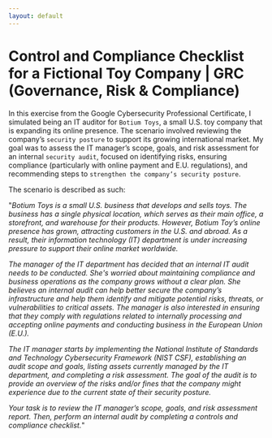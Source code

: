 ```yaml
---
layout: default
---
```


# Control and Compliance Checklist for a Fictional Toy Company | GRC (Governance, Risk & Compliance) 

In this exercise from the Google Cybersecurity Professional Certificate, I simulated being an IT auditor for `Botium Toys`, a small U.S. toy company that is expanding its online presence. The scenario involved reviewing the company’s `security posture` to support its growing international market. My goal was to assess the IT manager’s scope, goals, and risk assessment for an internal `security audit`, focused on identifying risks, ensuring compliance (particularly with online payment and E.U. regulations), and recommending steps to `strengthen the company’s security posture`.

The scenario is described as such: 

"_Botium Toys is a small U.S. business that develops and sells toys. The business has a single physical location, which serves as their main office, a storefront, and warehouse for their products. However, Botium Toy’s online presence has grown, attracting customers in the U.S. and abroad. As a result, their information technology (IT) department is under increasing pressure to support their online market worldwide._

_The manager of the IT department has decided that an internal IT audit needs to be conducted. She's worried about maintaining compliance and business operations as the company grows without a clear plan. She believes an internal audit can help better secure the company’s infrastructure and help them identify and mitigate potential risks, threats, or vulnerabilities to critical assets. The manager is also interested in ensuring that they comply with regulations related to internally processing and accepting online payments and conducting business in the European Union (E.U.)._  

_The IT manager starts by implementing the National Institute of Standards and Technology Cybersecurity Framework (NIST CSF), establishing an audit scope and goals, listing assets currently managed by the IT department, and completing a risk assessment. The goal of the audit is to provide an overview of the risks and/or fines that the company might experience due to the current state of their security posture._

_Your task is to review the IT manager’s scope, goals, and risk assessment report. Then, perform an internal audit by completing a controls and compliance checklist._" 

